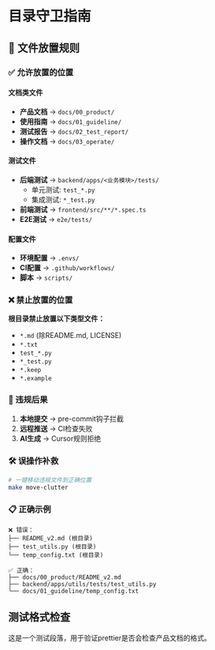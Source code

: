 # 目录守卫指南

## 📁 文件放置规则

### ✅ 允许放置的位置

#### 文档类文件

- **产品文档** → `docs/00_product/`
- **使用指南** → `docs/01_guideline/`
- **测试报告** → `docs/02_test_report/`
- **操作文档** → `docs/03_operate/`

#### 测试文件

- **后端测试** → `backend/apps/<业务模块>/tests/`
  - 单元测试: `test_*.py`
  - 集成测试: `*_test.py`
- **前端测试** → `frontend/src/**/*.spec.ts`
- **E2E测试** → `e2e/tests/`

#### 配置文件

- **环境配置** → `.envs/`
- **CI配置** → `.github/workflows/`
- **脚本** → `scripts/`

### ❌ 禁止放置的位置

**根目录禁止放置以下类型文件：**

- `*.md` (除README.md, LICENSE)
- `*.txt`
- `test_*.py`
- `*_test.py`
- `*.keep`
- `*.example`

### 🚨 违规后果

1. **本地提交** → pre-commit钩子拦截
2. **远程推送** → CI检查失败
3. **AI生成** → Cursor规则拒绝

### 🛠️ 误操作补救

```bash
# 一键移动违规文件到正确位置
make move-clutter
```

### 📋 正确示例

```
❌ 错误：
├── README_v2.md (根目录)
├── test_utils.py (根目录)
└── temp_config.txt (根目录)

✅ 正确：
├── docs/00_product/README_v2.md
├── backend/apps/utils/tests/test_utils.py
└── docs/01_guideline/temp_config.txt
```

## 测试格式检查

这是一个测试段落，用于验证prettier是否会检查产品文档的格式。
